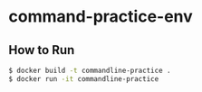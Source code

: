 # command-practice-env

## How to Run

```bash
$ docker build -t commandline-practice .
$ docker run -it commandline-practice
```
